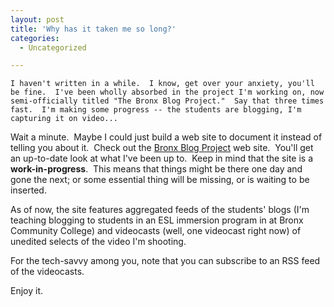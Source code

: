 ```yaml
---
layout: post
title: 'Why has it taken me so long?'
categories:
  - Uncategorized

---
```



    I haven't written in a while.  I know, get over your anxiety, you'll be fine.  I've been wholly absorbed in the project I'm working on, now semi-officially titled "The Bronx Blog Project."  Say that three times fast.  I'm making some progress -- the students are blogging, I'm capturing it on video...

Wait a minute.  Maybe I could just build a web site to document it instead of telling you about it.  Check out the <a href="http://www.bronxblogproject.org">Bronx Blog Project</a> web site.  You'll get an up-to-date look at what I've been up to.  Keep in mind that the site is a <strong>work-in-progress</strong>.  This means that things might be there one day and gone the next; or some essential thing will be missing, or is waiting to be inserted. 

As of now, the site features aggregated feeds of the students' blogs (I'm teaching blogging to students in an ESL immersion program in at Bronx Community College) and videocasts (well, one videocast right now) of unedited selects of the video I'm shooting.

For the tech-savvy among you, note that you can subscribe to an RSS feed of the videocasts.

Enjoy it.
